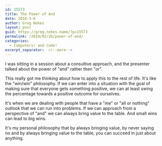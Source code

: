 ```yaml
---
id: 15573
title: The Power of And
date: 2018-3-6
author: Greg Nokes
layout: post
guid: https://greg.nokes.name/?p=15573
permalink: /2018/02/26/power-of-and/
categories:
  - Computers! and Code!
excerpt_separator:  <!--more-->
---
```

I was sitting in a session about a consultive approach, and the presenter talked about the power of "and" rather then "or".
<!--more-->

This really got me thinking about how to apply this to the rest of life. It's like the "win/win" philosophy. If we can enter into a situation with the goal of making sure that everyone gets something positive, we can at least swing the percentage towards a positive outcome for ourselves.

It's when we are dealing with people that have a "me" or "all or nothing" outlook that we can run into problems. If we can approach from a perspective of "and" we can always bring value to the table. And small wins can lead to big wins.

It's my personal philosophy that by always bringing value, by never saying no and by always bringing value to the table, you can succeed in just about anything.
